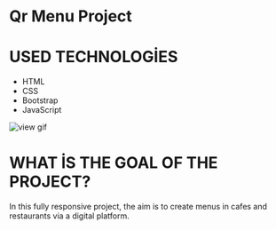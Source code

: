 # Qr Menu Project

# USED TECHNOLOGİES

- HTML
- CSS
- Bootstrap
- JavaScript

![view gif](Qr-menu-project.gif)

# WHAT İS THE   GOAL OF THE PROJECT?

In this fully responsive project, the aim is to create menus in cafes and restaurants via a digital platform.
